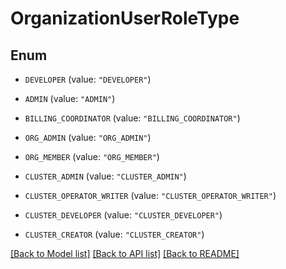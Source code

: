 # OrganizationUserRoleType

## Enum

* `DEVELOPER` (value: `"DEVELOPER"`)

* `ADMIN` (value: `"ADMIN"`)

* `BILLING_COORDINATOR` (value: `"BILLING_COORDINATOR"`)

* `ORG_ADMIN` (value: `"ORG_ADMIN"`)

* `ORG_MEMBER` (value: `"ORG_MEMBER"`)

* `CLUSTER_ADMIN` (value: `"CLUSTER_ADMIN"`)

* `CLUSTER_OPERATOR_WRITER` (value: `"CLUSTER_OPERATOR_WRITER"`)

* `CLUSTER_DEVELOPER` (value: `"CLUSTER_DEVELOPER"`)

* `CLUSTER_CREATOR` (value: `"CLUSTER_CREATOR"`)


[[Back to Model list]](../README.md#documentation-for-models) [[Back to API list]](../README.md#documentation-for-api-endpoints) [[Back to README]](../README.md)


